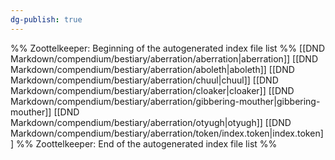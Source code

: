 ```yaml
---
dg-publish: true
---
```

%% Zoottelkeeper: Beginning of the autogenerated index file list  %%
 [[DND Markdown/compendium/bestiary/aberration/aberration|aberration]]
 [[DND Markdown/compendium/bestiary/aberration/aboleth|aboleth]]
 [[DND Markdown/compendium/bestiary/aberration/chuul|chuul]]
 [[DND Markdown/compendium/bestiary/aberration/cloaker|cloaker]]
 [[DND Markdown/compendium/bestiary/aberration/gibbering-mouther|gibbering-mouther]]
 [[DND Markdown/compendium/bestiary/aberration/otyugh|otyugh]]
 [[DND Markdown/compendium/bestiary/aberration/token/index.token|index.token]]
%% Zoottelkeeper: End of the autogenerated index file list  %%

